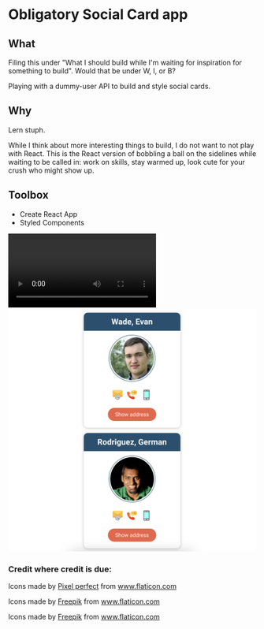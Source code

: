 # Obligatory Social Card app

## What
Filing this under "What I should build while I'm waiting for inspiration for something to build". Would that be under W, I, or B?

Playing with a dummy-user API to build and style social cards. 

## Why
Lern stuph. 

While I think about more interesting things to build, I do not want to not play with React. This is the React version of bobbling a ball on the sidelines while waiting to be called in: work on skills, stay warmed up, look cute for your crush who might show up. 

## Toolbox
* Create React App 
* Styled Components

![app demo](./cards.mov)
![app snapshot](./cards.png)

### Credit where credit is due: 
<p>Icons made by <a href="https://icon54.com/" title="Pixel perfect">Pixel perfect</a> from <a href="https://www.flaticon.com/" title="Flaticon">www.flaticon.com</a></p>
<p>Icons made by <a href="https://www.freepik.com" title="Freepik">Freepik</a> from <a href="https://www.flaticon.com/" title="Flaticon">www.flaticon.com</a></p>
<p>Icons made by <a href="https://www.freepik.com" title="Freepik">Freepik</a> from <a href="https://www.flaticon.com/" title="Flaticon">www.flaticon.com</a></p>